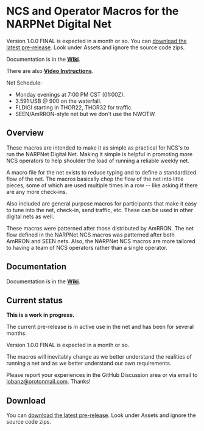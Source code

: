 # NCS and Operator Macros for the NARPNet Digital Net

Version 1.0.0 FINAL is expected in a month or so. You can [download the latest
pre-release](https://github.com/NARPNet/NARPNet_NCS/releases/latest/).  Look
under Assets and ignore the source code zips.

Documentation is in the **[Wiki](https://github.com/NARPNet/NARPNet_NCS/wiki)**.

There are also **[Video Instructions](https://github.com/NARPNet/NARPNet_NCS/wiki/5.-Video-Instructions)**.

Net Schedule:
- Monday evenings at 7:00 PM CST (01:00Z).
- 3.591 USB @ 900 on the waterfall.
- FLDIGI starting in THOR22, THOR32 for traffic.
- SEEN/AmRRON-style net but we don't use the NWOTW.

## Overview

These macros are intended to make it as simple as practical for NCS's to run the
NARPNet Digital Net.  Making it simple is helpful in promoting more NCS operators
to help shoulder the load of running a reliable weekly net.  

A macro file for the net exists to reduce typing and to define a standardized
flow of the net.  The macros basically chop the flow of the net into little
pieces, some of which are used multiple times in a row -- like asking if there
are any more check-ins.

Also included are general purpose macros for participants that make it easy to 
tune into the net, check-in, send traffic, etc.  These can be used in other 
digital nets as well.

These macros were patterned after those distributed by AmRRON.  The net flow
defined in the NARPNet NCS macros was patterned after both AmRRON and SEEN nets.
Also, the NARPNet NCS macros are more tailored to having a team of NCS operators
rather than a single operator.

## Documentation

Documentation is in the **[Wiki](https://github.com/NARPNet/NARPNet_NCS/wiki)**.

## Current status

**This is a work in progress.**

The current pre-release is in active use in the net and has been for several months.

Version 1.0.0 FINAL is expected in a month or so.

The macros will inevitably change as we better understand the realities of 
running a net and as we better understand our own requirements.

Please report your experiences in the GitHub Discussion area or via email to
lobanz@protonmail.com.  Thanks!

## Download

You can [download the latest
pre-release](https://github.com/NARPNet/NARPNet_NCS/releases/latest/).  Look
under Assets and ignore the source code zips.


